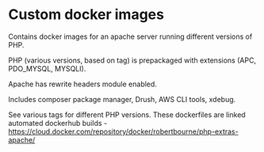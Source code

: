 # Custom docker images

Contains docker images for an apache server running different versions of PHP.

PHP (various versions, based on tag) is prepackaged with extensions (APC, PDO_MYSQL, MYSQLI).

Apache has rewrite headers module enabled.

Includes composer package manager, Drush, AWS CLI tools, xdebug.

See various tags for different PHP versions. These dockerfiles are linked automated dockerhub builds - https://cloud.docker.com/repository/docker/robertbourne/php-extras-apache/